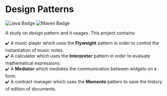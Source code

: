 # Design Patterns

![Java Badge](https://img.shields.io/badge/-Java-blue?style=flat-square&logo=java)
![Maven Badge](https://img.shields.io/badge/-Maven-C71A36?style=flat-square&logo=Apache%20Maven&logoColor=white)

A study on design pattern and it usages. This project contains:

:heavy_check_mark: A music player which uses the <b>Flyweight</b> pattern in order to control the instantiation of music notes.<br>
:heavy_check_mark: A calculator which uses the <b>Interpreter</b> pattern in order to evaluate mathematical expressions. <br>
:heavy_check_mark: A <b>Mediator</b> which mediates the communication between widgets on a form.<br>
:heavy_check_mark: A contract manager which uses the <b>Memento</b> pattern to save the history of edition of documents.
